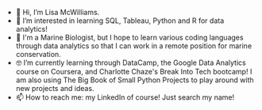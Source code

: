 - 👋 Hi, I’m Lisa McWilliams.
- 👀 I’m interested in learning SQL, Tableau, Python and R for data analytics! 
- 🦈 I'm a Marine Biologist, but I hope to learn various coding languages through data analytics so that I can work in a remote position for marine conservation.
- 🤓 I’m currently learning through DataCamp, the Google Data Analytics course on Coursera, and Charlotte Chaze's Break Into Tech bootcamp! I am also using The Big Book of Small Python Projects to play around with new projects and ideas.
- 📫 How to reach me: my LinkedIn of course! Just search my name!

<!---
yallitslisa/yallitslisa is a ✨ special ✨ repository because its `README.md` (this file) appears on your GitHub profile.
You can click the Preview link to take a look at your changes.
--->
